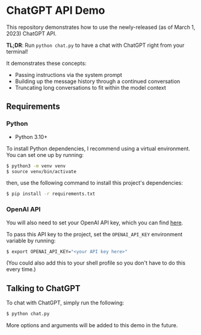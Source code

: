 # ChatGPT API Demo

This repository demonstrates how to use the newly-released (as of March 1, 2023) ChatGPT API.

**TL;DR**: Run `python chat.py` to have a chat with ChatGPT right from your terminal!

It demonstrates these concepts:

- Passing instructions via the system prompt
- Building up the message history through a continued conversation
- Truncating long conversations to fit within the model context

## Requirements

### Python

- Python 3.10+

To install Python dependencies, I recommend using a virtual environment. You can set one up by running:

```bash
$ python3 -m venv venv
$ source venv/bin/activate
```

then, use the following command to install this project's dependencies:

```bash
$ pip install -r requirements.txt
```

### OpenAI API

You will also need to set your OpenAI API key, which you can find [here](https://platform.openai.com/account/api-keys).

To pass this API key to the project, set the `OPENAI_API_KEY` environment variable by running:

```bash
$ export OPENAI_API_KEY="<your API key here>"
```

(You could also add this to your shell profile so you don't have to do this every time.)

## Talking to ChatGPT

To chat with ChatGPT, simply run the following:

```bash
$ python chat.py
```

More options and arguments will be added to this demo in the future.
